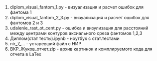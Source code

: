 1. diplom_visual_fantom_1.py - визуализация и расчет ошибок для фантома 1
2. diplom_visual_fantom_2_3.py - визуализация и расчет ошибок для фантомов 2 и 3 
3. udalenie_rast_ot_cent.py - ошибка и визулизация для расстояний между центрами контуров аксиального среза фантомов 1,2,3
4. Диплом(стат тесты).ipynb - ноутбук с стат.тестами
5. nir_7_... - устаревший файл с НИР
6. ВКР_Жуков_отчет.zip - архив картинок и комплируемого кода для отчета в LaTex
